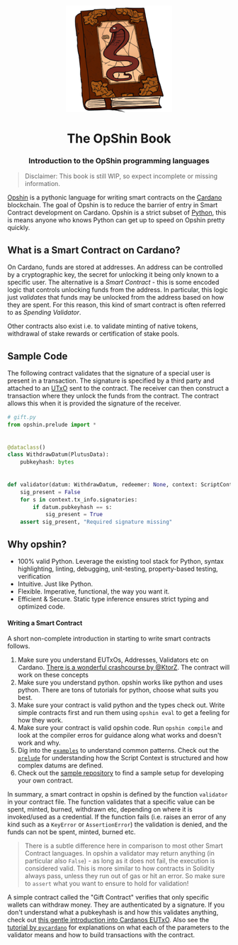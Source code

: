 <div align="center">
<img  src="https://raw.githubusercontent.com/OpShin/opshin-book/main/opshin-book.png" width="240" />
<h1 style="text-align: center;">The OpShin Book</h1>
<h3 style="text-align: center;">Introduction to the OpShin programming languages</h3>
</div>

> Disclaimer: This book is still WIP, so expect incomplete or missing information.

[Opshin](https://opshin.opshin.dev/opshin/) is a pythonic language for writing smart contracts on the [Cardano](https://cardano.org/) blockchain.
The goal of Opshin is to reduce the barrier of entry in Smart Contract development on Cardano.
Opshin is a strict subset of [Python](https://python.org/), this is means anyone who knows Python can get up to speed on Opshin pretty quickly.

## What is a Smart Contract on Cardano?

On Cardano, funds are stored at addresses. An address can be controlled by a cryptographic key, the secret for unlocking it being only known
to a specific user.
The alternative is a _Smart Contract_ - this is some encoded logic that controls unlocking funds from the address.
In particular, this logic just _validates_ that funds may be unlocked from the address based on how they are spent. For this reason,
this kind of smart contract is often referred to as _Spending Validator_.

Other contracts also exist i.e. to validate minting of native tokens, withdrawal of stake rewards or certification of stake pools.

## Sample Code

The following contract validates that the signature of a special user is present in a transaction.
The signature is specified by a third party and attached to an [UTxO](./eutxo_crash_course.md) sent to the contract.
The receiver can then construct a transaction where they unlock the funds from the contract.
The contract allows this when it is provided the signature of the receiver.

```python
# gift.py
from opshin.prelude import *


@dataclass()
class WithdrawDatum(PlutusData):
    pubkeyhash: bytes


def validator(datum: WithdrawDatum, redeemer: None, context: ScriptContext) -> None:
    sig_present = False
    for s in context.tx_info.signatories:
        if datum.pubkeyhash == s:
            sig_present = True
    assert sig_present, "Required signature missing"
```

## Why opshin?

- 100% valid Python. Leverage the existing tool stack for Python, syntax highlighting, linting, debugging, unit-testing, property-based testing, verification
- Intuitive. Just like Python.
- Flexible. Imperative, functional, the way you want it.
- Efficient & Secure. Static type inference ensures strict typing and optimized code.

#### Writing a Smart Contract

A short non-complete introduction in starting to write smart contracts follows.

1. Make sure you understand EUTxOs, Addresses, Validators etc on Cardano. [There is a wonderful crashcourse by @KtorZ](https://aiken-lang.org/fundamentals/eutxo). The contract will work on these concepts
2. Make sure you understand python. opshin works like python and uses python. There are tons of tutorials for python, choose what suits you best.
3. Make sure your contract is valid python and the types check out. Write simple contracts first and run them using `opshin eval` to get a feeling for how they work.
4. Make sure your contract is valid opshin code. Run `opshin compile` and look at the compiler erros for guidance along what works and doesn't work and why.
5. Dig into the [`examples`](https://github.com/OpShin/opshin/tree/main/examples) to understand common patterns. Check out the [`prelude`](https://opshin.opshin.dev/opshin/prelude.html) for understanding how the Script Context is structured and how complex datums are defined.
6. Check out the [sample repository](https://github.com/OpShin/opshin-starter-kit) to find a sample setup for developing your own contract.


In summary, a smart contract in opshin is defined by the function `validator` in your contract file.
The function validates that a specific value can be spent, minted, burned, withdrawn etc, depending
on where it is invoked/used as a credential.
If the function fails (i.e. raises an error of any kind such as a `KeyError` or `AssertionError`)
the validation is denied, and the funds can not be spent, minted, burned etc.

> There is a subtle difference here in comparison to most other Smart Contract languages.
> In opshin a validator may return anything (in particular also `False`) - as long as it does not fail, the execution is considered valid.
> This is more similar to how contracts in Solidity always pass, unless they run out of gas or hit an error.
> So make sure to `assert` what you want to ensure to hold for validation!

A simple contract called the "Gift Contract" verifies that only specific wallets can withdraw money.
They are authenticated by a signature.
If you don't understand what a pubkeyhash is and how this validates anything, check out [this gentle introduction into Cardanos EUTxO](https://aiken-lang.org/fundamentals/eutxo).
Also see the [tutorial by `pycardano`](https://pycardano.readthedocs.io/en/latest/guides/plutus.html) for explanations on what each of the parameters to the validator means
and how to build transactions with the contract.